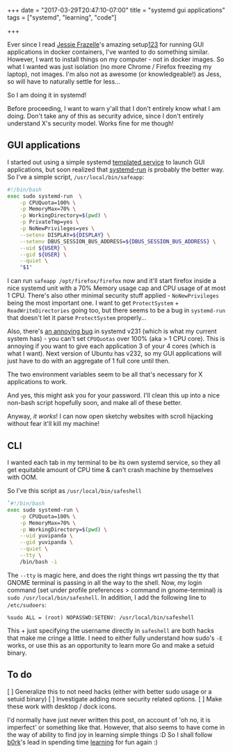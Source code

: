 +++
date = "2017-03-29T20:47:10-07:00"
title = "systemd gui applications"
tags = ["systemd", "learning", "code"]

+++

Ever since I read [Jessie Frazelle](https://blog.jessfraz.com)'s amazing setup[1](https://blog.jessfraz.com/post/ultimate-linux-on-the-desktop/)[2](https://blog.jessfraz.com/post/docker-containers-on-the-desktop/)[3](https://blog.jessfraz.com/post/runc-containers-on-the-desktop/) for running GUI applications in docker containers, I've wanted to do something similar. However, I want to install things on my computer - not in docker images. So what I wanted was just isolation (no more Chrome / Firefox freezing my laptop), not images. I'm also not as awesome (or knowledgeable!) as Jess, so will have to naturally settle for less...

So I am doing it in systemd!

Before proceeding, I want to warn y'all that I don't entirely know what I am doing. Don't take any of this as security advice, since I don't entirely understand X's security model. Works fine for me though!

## GUI applications ##

I started out using a simple systemd [templated service](https://fedoramagazine.org/systemd-template-unit-files/) to launch GUI applications, but soon realized that [systemd-run](https://www.freedesktop.org/software/systemd/man/systemd-run.html) is probably the better way. So I've a simple script, `/usr/local/bin/safeapp`:

```bash
#!/bin/bash
exec sudo systemd-run  \
    -p CPUQuota=100% \
    -p MemoryMax=70% \
    -p WorkingDirectory=$(pwd) \
    -p PrivateTmp=yes \
    -p NoNewPrivileges=yes \
    --setenv DISPLAY=${DISPLAY} \
    --setenv DBUS_SESSION_BUS_ADDRESS=${DBUS_SESSION_BUS_ADDRESS} \
    --uid ${USER} \
    --gid ${USER} \
    --quiet \
    "$1"
```

I can run `safeapp /opt/firefox/firefox` now and it'll start firefox inside a nice systemd unit with a 70% Memory usage cap and CPU usage of at most 1 CPU. There's also other minimal security stuff applied - `NoNewPrivileges` being the most important one. I want to get `ProtectSystem` + `ReadWriteDirectories` going too, but there seems to be a bug in `systemd-run` that doesn't let it parse `ProtectSystem` properly...

Also, there's [an annoying bug](https://github.com/systemd/systemd/issues/3851) in systemd v231 (which is what my current system has) - you can't set `CPUQuotas` over 100% (aka > 1 CPU core). This is annoying if you want to give each application 3 of your 4 cores (which is what I want). Next version of Ubuntu has v232, so my GUI applications will just have to do with an aggregate of 1 full core until then.

The two environment variables seem to be all that's necessary for X applications to work.

And yes, this might ask you for your password. I'll clean this up into a nice non-bash script hopefully soon, and make all of these better.

Anyway, *it works*! I can now open sketchy websites with scroll hijacking without fear it'll kill my machine! 

## CLI ##

I wanted each tab in my terminal to be its own systemd service, so they all get equitable amount of  CPU time & can't crash machine by themselves with OOM. 

So I've this script as `/usr/local/bin/safeshell`

```bash
`#!/bin/bash
exec sudo systemd-run \
    -p CPUQuota=100% \
    -p MemoryMax=70% \
    -p WorkingDirectory=$(pwd) \
    --uid yuvipanda \
    --gid yuvipanda \
    --quiet \
    --tty \
    /bin/bash -i
```

The `--tty` is magic here, and does the right things wrt passing the tty that GNOME terminal is passing in all the way to the shell. Now, my login command (set under profile preferences > command in gnome-terminal) is `sudo /usr/local/bin/safeshell`. In addition, I add the following line to `/etc/sudoers`:

```
%sudo ALL = (root) NOPASSWD:SETENV: /usr/local/bin/safeshell
```

This + just specifying the username directly in `safeshell` are both hacks that make me cringe a little. I need to either fully understand how sudo's `-E` works, or use this as an opportunity to learn more Go and make a setuid binary.

## To do ##

[ ] Generalize this to not need hacks (either with better sudo usage or a setuid binary)
[ ] Investigate adding more security related options.
[ ] Make these work with desktop / dock icons.

I'd normally have just never written this post, on account of 'oh no, it is imperfect' or something like that. However, that also seems to have come in the way of ability to find joy in learning simple things :D So I shall follow [b0rk](https://jvns.ca/)'s lead in spending time [learning](http://words.yuvi.in/post/things-to-learn/) for fun again :)
